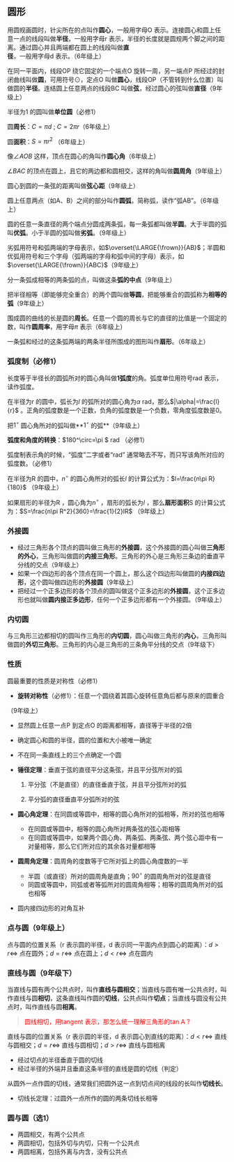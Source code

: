 ## 圆形

用圆规画圆时，针尖所在的点叫作**圆心**，一般用字母O 表示。连接圆心和圆上任意一点的线段叫做**半径**，一般用字母r 表示，半径的长度就是圆规两个脚之间的距离。通过圆心并且两端都在圆上的线段叫做**直径**，一般用字母d 表示。（6年级上）

在同一平面内，线段OP 绕它固定的一个端点O 旋转一周，另一端点P 所经过的封闭曲线叫做**圆**，可用符号$\odot$，定点O 叫做**圆心**，线段OP（不管转到什么位置）叫做圆的**半径**。连结圆上任意两点的线段BC 叫做**弦**，经过圆心的弦叫做**直径**（9年级上）

半径为1 的圆叫做**单位圆**（必修1）



圆**周长**：$C=\pi d$ ; $C=2\pi r$（6年级上）

圆**面积**：$S=\pi r^2$ （6年级上）



像$\angle AOB$ 这样，顶点在圆心的角叫作**圆心角**（6年级上）

$\angle BAC$ 的顶点在圆上，且它的两边都和圆相交，这样的角叫做**圆周角**（9年级上）

圆心到圆的一条弦的距离叫做**弦心距**（9年级上）



圆上任意两点（如A、B）之间的部分叫作**圆弧**，简称弧，读作“弧AB”。（6年级上）

圆的任意一条直径的两个端点分圆成两条弧，每一条弧都叫做**半圆**。大于半圆的弧叫**优弧**。小于半圆的弧叫做**劣弧**。（9年级上）

劣弧用符号和弧两端的字母表示，如$\overset{\LARGE{\frown}}{AB}$；半圆和优弧用符号和三个字母（弧两端的字母和弧中间的字母）表示，如$\overset{\LARGE{\frown}}{ABC}$（9年级上）

分一条弧成相等的两条弧的点，叫做这条**弧的中点**（9年级上）

把半径相等（即能够完全重合）的两个圆叫做**等圆**，把能够重合的圆弧称为**相等的弧**（9年级上）

围成圆的曲线的长是圆的**周长**。任意一个圆的周长与它的直径的比值是一个固定的数，叫作**圆周率**，用字母$\pi$ 表示（6年级上）



一条弧和经过的这条弧两端的两条半径所围成的图形叫作**扇形**。（6年级上）

### 弧度制（必修1）

长度等于半径长的圆弧所对的圆心角叫做**1弧度**的角。弧度单位用符号rad 表示，读作弧度。

在半径为r 的圆中，弧长为$l$ 的弧所对的圆心角为$\alpha$ rad，那么$|\alpha|=\frac{l}{r}$ 。正角的弧度数是一个正数，负角的弧度数是一个负数，零角度弧度数是0。 

把$1^\circ$ 圆心角所对的弧叫做**$1^\circ$ 的弧**（9年级上）



**弧度和角度的转换**：$180^\circ=\pi $ rad （必修1）

弧度制表示角的时候，“弧度”二字或者“rad” 通常略去不写，而只写该角所对应的弧度数。（必修1）

在半径为R 的圆中，$n^\circ$ 的圆心角所对的弧长$l$ 的计算公式为：$l=\frac{n\pi R}{180}$ （9年级上）

如果扇形的半径为R ，圆心角为$n^\circ$ ，扇形的弧长为$l$ ，那么**扇形面积**S 的计算公式为：$S=\frac{n\pi R^2}{360}=\frac{1}{2}lR$ （9年级上）



### 外接圆

- 经过三角形各个顶点的圆叫做三角形的**外接圆**，这个外接圆的圆心叫做**三角形的外心**，三角形叫做圆的**内接三角形**。三角形的外心是三角形三条边的垂直平分线的交点（9年级上）
- 如果一个四边形的各个顶点在同一个圆上，那么这个四边形叫做圆的**内接四边形**，这个圆叫做四边形的**外接圆**（9年级上）
- 把经过一个正多边形的各个顶点的圆叫做这个正多边形的**外接圆**，这个正多边形也就叫做**圆内接正多边形**，任何一个正多边形都有一个外接圆。（9年级上）



### 内切圆

与三角形三边都相切的圆叫作三角形的**内切圆**，圆心叫做三角形的**内心**，三角形叫做圆的**外切三角形**。三角形的内心是三角形的三条角平分线的交点（9年级下）



### 性质

圆最重要的性质是对称性（必修1）

- **旋转对称性**（必修1）：任意一个圆绕着其圆心旋转任意角后都与原来的圆重合

（9年级上）

- 显然圆上任意一点P 到定点O 的距离都相等，直径等于半径的2倍
- 确定圆心和圆的半径，圆的位置和大小被唯一确定
- 不在同一条直线上的三个点确定一个圆
- **锤径定理**：垂直于弦的直径平分这条弦，并且平分弦所对的弧

    1. 平分弦（不是直径）的直径垂直于弦，并且平分弦所对的弧

    2. 平分弧的直径垂直平分弧所对的弦
- **圆心角定理**：在同圆或等圆中，相等的圆心角所对的弧相等，所对的弦也相等

    - 在同圆或等圆中，相等的圆心角所对两条弦的弦心距相等
    - 在同圆或等圆中，如果两个圆心角、两条弧、两条弦、两个弦心距中有一对量相等，那么它们所对应的其余各对量都相等
- **圆周角定理**：圆周角的度数等于它所对弧上的圆心角度数的一半

    - 半圆（或直径）所对的圆周角是直角；$90^\circ$ 的圆周角所对的弦是直径
    - 同圆或等圆中，同弧或者等弧所对的圆周角相等；相等的圆周角所对的弧也相等
- 圆内接四边形的对角互补



### 点与圆（9年级上）

点与圆的位置关系（r 表示圆的半径，d 表示同一平面内点到圆心的距离）：$d > r \Leftrightarrow$ 点在圆外；$d = r \Leftrightarrow$ 点在圆上；$d < r \Leftrightarrow$ 点在圆内



### 直线与圆（9年级下）

当直线与圆有两个公共点时，叫作**直线与圆相交**；当直线与圆有唯一公共点时，叫作直线与圆**相切**，这条直线叫作圆的**切线**，公共点叫作**切点**；当直线与圆没有公共点时，叫作直线与圆**相离**。

> <font color=red>圆线相切，用tangent 表示，那怎么统一理解三角形的tan A ? </font>

直线与圆的位置关系（r 表示圆的半径，d 表示圆心到直线的距离）：$d < r \Leftrightarrow$ 直线与圆相交；$d = r \Leftrightarrow$ 直线与圆相切；$d > r \Leftrightarrow$ 直线与圆相离

- 经过切点的半径垂直于圆的切线
- 经过半径的外端并且垂直这条半径的直线是圆的切线（判定）



从圆外一点作圆的切线，通常我们把圆外这一点到切点间的线段的长叫作**切线长**。

- 切线长定理：过圆外一点所作的圆的两条切线长相等



### 圆与圆（选1）

- 两圆相交，有两个公共点
- 两圆相切，包括外切与内切，只有一个公共点
- 两圆相离，包括外离与内含，没有公共点
